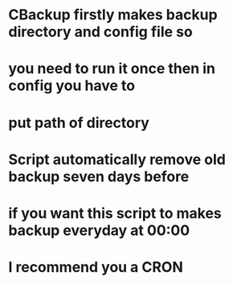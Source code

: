 # CBackup firstly makes backup directory and config file so
# you need to run it once then in config you have to
# put path of directory

# Script automatically remove old backup seven days before

# if you want this script to makes backup everyday at 00:00
# I recommend you a CRON
